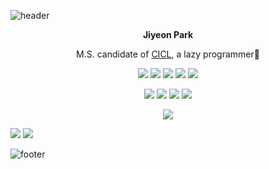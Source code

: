 ![header](https://capsule-render.vercel.app/api?type=wave&color=F7CAC9&height=75&section=header&text=Hello%20World!&fontColor=6A6363&fontSize=30)    

<p align = "center"><b>Jiyeon Park</b></p>

<p align = "center">M.S. candidate of <a href="http://cctl.jnu.ac.kr">CICL</a>, a lazy programmer🐾</p>

<p align = "center"> <img src="https://img.shields.io/badge/Research%20Area-7ACB6A?style=for-the-badge&"/> <img src="https://img.shields.io/badge/Channel%20Coding-6A6363?style=flat-square&"/> <img src="https://img.shields.io/badge/Deep%20Learning-6A6363?style=flat-square&"/> <img src="https://img.shields.io/badge/5G%20Communication-6A6363?style=flat-square&"/> <img src="https://img.shields.io/badge/Bioinformatics-6A6363?style=flat-square&"/></p>

<p align = "center"> <img src="https://img.shields.io/badge/Programming%20Language-7ACB6A?style=for-the-badge&"/> <img src="https://img.shields.io/badge/c%20-%2300599C.svg?&style=for-the-badge&logo=c&logoColor=white"/> <img src="https://img.shields.io/badge/c++%20-%2300599C.svg?&style=for-the-badge&logo=c%2B%2B&ogoColor=white"/> <img src="https://img.shields.io/badge/python%20-%2314354C.svg?&style=for-the-badge&logo=python&logoColor=white"/> </p>

<p align = "center"><img align="center" src="https://github-readme-stats.vercel.app/api/top-langs/?username=PParkJy&layout=compact&theme=gruvbox&repo=github-readme-stats" /></p>

<img src="https://img.shields.io/badge/swift-%23FA7343.svg?&style=for-the-badge&logo=swift&logoColor=white"/> <img src="https://img.shields.io/badge/r-%23276DC3.svg?&style=for-the-badge&logo=r&logoColor=white"/>

![footer](https://capsule-render.vercel.app/api?type=wave&color=92A8D1&height=75&section=footer)  








